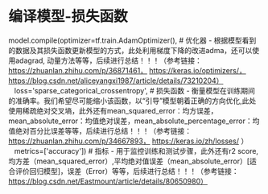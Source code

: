 # 编译模型-损失函数
model.compile(optimizer=tf.train.AdamOptimizer(),  # 优化器 - 根据模型看到的数据及其损失函数更新模型的方式，此处利用梯度下降的改进adma，还可以使用adagrad, 动量方法等等，后续进行总结！！！（参考链接：https://zhuanlan.zhihu.com/p/36871461， https://keras.io/optimizers/， https://blog.csdn.net/aliceyangxi1987/article/details/73210204）
<br>&nbsp;&nbsp;&nbsp;loss='sparse_categorical_crossentropy',  # 损失函数 - 衡量模型在训练期间的准确率。我们希望尽可能缩小该函数，以“引导”模型朝着正确的方向优化,此处使用稀疏绝对交叉墒，此外还有mean_squared_error：均方误差，mean_absolute_error：均值绝对误差，mean_absolute_percentage_error：均值绝对百分比误差等等，后续进行总结！！！（参考链接：https://zhuanlan.zhihu.com/p/34667893，  https://keras.io/zh/losses/ ）
<br>&nbsp;&nbsp;&nbsp;metrics=['accuracy'])  # 指标 - 用于监控训练和测试步骤，此外还有r2 score, 均方差（mean_squared_error）,平均绝对值误差（mean_absolute_error）[适合评价回归模型]，误差（Error）等等，后续进行总结！！！（参考链接：https://blog.csdn.net/Eastmount/article/details/80650980）
